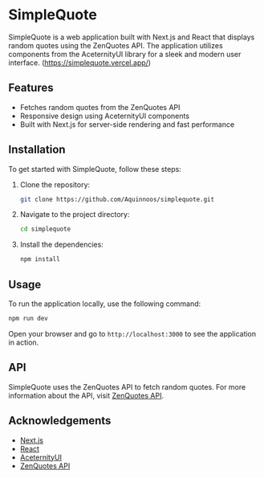 # SimpleQuote

SimpleQuote is a web application built with Next.js and React that displays random quotes using the ZenQuotes API. The application utilizes components from the AceternityUI library for a sleek and modern user interface. (https://simplequote.vercel.app/)

## Features

- Fetches random quotes from the ZenQuotes API
- Responsive design using AceternityUI components
- Built with Next.js for server-side rendering and fast performance

## Installation

To get started with SimpleQuote, follow these steps:

1. Clone the repository:
   ```bash
   git clone https://github.com/Aquinnoos/simplequote.git
   ```
2. Navigate to the project directory:
   ```bash
   cd simplequote
   ```
3. Install the dependencies:
   ```bash
   npm install
   ```

## Usage

To run the application locally, use the following command:

```bash
npm run dev
```

Open your browser and go to `http://localhost:3000` to see the application in action.

## API

SimpleQuote uses the ZenQuotes API to fetch random quotes. For more information about the API, visit [ZenQuotes API](https://zenquotes.io/).

## Acknowledgements

- [Next.js](https://nextjs.org/)
- [React](https://reactjs.org/)
- [AceternityUI](https://ui.aceternity.com/)
- [ZenQuotes API](https://zenquotes.io/)

